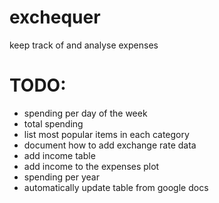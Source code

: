 # exchequer
keep track of and analyse expenses

# TODO:
- spending per day of the week
- total spending
- list most popular items in each category
- document how to add exchange rate data
- add income table
- add income to the expenses plot
- spending per year
- automatically update table from google docs
